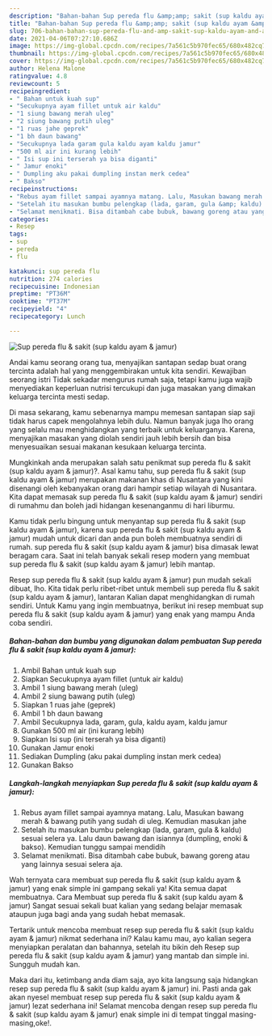 ```yaml
---
description: "Bahan-bahan Sup pereda flu &amp;amp; sakit (sup kaldu ayam &amp;amp; jamur) yang lezat Untuk Jualan"
title: "Bahan-bahan Sup pereda flu &amp;amp; sakit (sup kaldu ayam &amp;amp; jamur) yang lezat Untuk Jualan"
slug: 706-bahan-bahan-sup-pereda-flu-and-amp-sakit-sup-kaldu-ayam-and-amp-jamur-yang-lezat-untuk-jualan
date: 2021-04-06T07:27:10.686Z
image: https://img-global.cpcdn.com/recipes/7a561c5b970fec65/680x482cq70/sup-pereda-flu-sakit-sup-kaldu-ayam-jamur-foto-resep-utama.jpg
thumbnail: https://img-global.cpcdn.com/recipes/7a561c5b970fec65/680x482cq70/sup-pereda-flu-sakit-sup-kaldu-ayam-jamur-foto-resep-utama.jpg
cover: https://img-global.cpcdn.com/recipes/7a561c5b970fec65/680x482cq70/sup-pereda-flu-sakit-sup-kaldu-ayam-jamur-foto-resep-utama.jpg
author: Helena Malone
ratingvalue: 4.8
reviewcount: 5
recipeingredient:
- " Bahan untuk kuah sup"
- "Secukupnya ayam fillet untuk air kaldu"
- "1 siung bawang merah uleg"
- "2 siung bawang putih uleg"
- "1 ruas jahe geprek"
- "1 bh daun bawang"
- "Secukupnya lada garam gula kaldu ayam kaldu jamur"
- "500 ml air ini kurang lebih"
- " Isi sup ini terserah ya bisa diganti"
- " Jamur enoki"
- " Dumpling aku pakai dumpling instan merk cedea"
- " Bakso"
recipeinstructions:
- "Rebus ayam fillet sampai ayamnya matang. Lalu, Masukan bawang merah &amp; bawang putih yang sudah di uleg. Kemudian masukan jahe"
- "Setelah itu masukan bumbu pelengkap (lada, garam, gula &amp; kaldu) sesuai selera ya. Lalu daun bawang dan isiannya (dumpling, enoki &amp; bakso). Kemudian tunggu sampai mendidih"
- "Selamat menikmati. Bisa ditambah cabe bubuk, bawang goreng atau yang lainnya sesuai selera aja."
categories:
- Resep
tags:
- sup
- pereda
- flu

katakunci: sup pereda flu 
nutrition: 274 calories
recipecuisine: Indonesian
preptime: "PT36M"
cooktime: "PT37M"
recipeyield: "4"
recipecategory: Lunch

---
```



![Sup pereda flu &amp; sakit (sup kaldu ayam &amp; jamur)](https://img-global.cpcdn.com/recipes/7a561c5b970fec65/680x482cq70/sup-pereda-flu-sakit-sup-kaldu-ayam-jamur-foto-resep-utama.jpg)

Andai kamu seorang orang tua, menyajikan santapan sedap buat orang tercinta adalah hal yang menggembirakan untuk kita sendiri. Kewajiban seorang istri Tidak sekadar mengurus rumah saja, tetapi kamu juga wajib menyediakan keperluan nutrisi tercukupi dan juga masakan yang dimakan keluarga tercinta mesti sedap.

Di masa  sekarang, kamu sebenarnya mampu memesan santapan siap saji tidak harus capek mengolahnya lebih dulu. Namun banyak juga lho orang yang selalu mau menghidangkan yang terbaik untuk keluarganya. Karena, menyajikan masakan yang diolah sendiri jauh lebih bersih dan bisa menyesuaikan sesuai makanan kesukaan keluarga tercinta. 



Mungkinkah anda merupakan salah satu penikmat sup pereda flu &amp; sakit (sup kaldu ayam &amp; jamur)?. Asal kamu tahu, sup pereda flu &amp; sakit (sup kaldu ayam &amp; jamur) merupakan makanan khas di Nusantara yang kini disenangi oleh kebanyakan orang dari hampir setiap wilayah di Nusantara. Kita dapat memasak sup pereda flu &amp; sakit (sup kaldu ayam &amp; jamur) sendiri di rumahmu dan boleh jadi hidangan kesenanganmu di hari liburmu.

Kamu tidak perlu bingung untuk menyantap sup pereda flu &amp; sakit (sup kaldu ayam &amp; jamur), karena sup pereda flu &amp; sakit (sup kaldu ayam &amp; jamur) mudah untuk dicari dan anda pun boleh membuatnya sendiri di rumah. sup pereda flu &amp; sakit (sup kaldu ayam &amp; jamur) bisa dimasak lewat beragam cara. Saat ini telah banyak sekali resep modern yang membuat sup pereda flu &amp; sakit (sup kaldu ayam &amp; jamur) lebih mantap.

Resep sup pereda flu &amp; sakit (sup kaldu ayam &amp; jamur) pun mudah sekali dibuat, lho. Kita tidak perlu ribet-ribet untuk membeli sup pereda flu &amp; sakit (sup kaldu ayam &amp; jamur), lantaran Kalian dapat menghidangkan di rumah sendiri. Untuk Kamu yang ingin membuatnya, berikut ini resep membuat sup pereda flu &amp; sakit (sup kaldu ayam &amp; jamur) yang enak yang mampu Anda coba sendiri.

<!--inarticleads1-->

##### Bahan-bahan dan bumbu yang digunakan dalam pembuatan Sup pereda flu &amp; sakit (sup kaldu ayam &amp; jamur):

1. Ambil  Bahan untuk kuah sup
1. Siapkan Secukupnya ayam fillet (untuk air kaldu)
1. Ambil 1 siung bawang merah (uleg)
1. Ambil 2 siung bawang putih (uleg)
1. Siapkan 1 ruas jahe (geprek)
1. Ambil 1 bh daun bawang
1. Ambil Secukupnya lada, garam, gula, kaldu ayam, kaldu jamur
1. Gunakan 500 ml air (ini kurang lebih)
1. Siapkan  Isi sup (ini terserah ya bisa diganti)
1. Gunakan  Jamur enoki
1. Sediakan  Dumpling (aku pakai dumpling instan merk cedea)
1. Gunakan  Bakso




<!--inarticleads2-->

##### Langkah-langkah menyiapkan Sup pereda flu &amp; sakit (sup kaldu ayam &amp; jamur):

1. Rebus ayam fillet sampai ayamnya matang. Lalu, Masukan bawang merah &amp; bawang putih yang sudah di uleg. Kemudian masukan jahe
1. Setelah itu masukan bumbu pelengkap (lada, garam, gula &amp; kaldu) sesuai selera ya. Lalu daun bawang dan isiannya (dumpling, enoki &amp; bakso). Kemudian tunggu sampai mendidih
1. Selamat menikmati. Bisa ditambah cabe bubuk, bawang goreng atau yang lainnya sesuai selera aja.




Wah ternyata cara membuat sup pereda flu &amp; sakit (sup kaldu ayam &amp; jamur) yang enak simple ini gampang sekali ya! Kita semua dapat membuatnya. Cara Membuat sup pereda flu &amp; sakit (sup kaldu ayam &amp; jamur) Sangat sesuai sekali buat kalian yang sedang belajar memasak ataupun juga bagi anda yang sudah hebat memasak.

Tertarik untuk mencoba membuat resep sup pereda flu &amp; sakit (sup kaldu ayam &amp; jamur) nikmat sederhana ini? Kalau kamu mau, ayo kalian segera menyiapkan peralatan dan bahannya, setelah itu bikin deh Resep sup pereda flu &amp; sakit (sup kaldu ayam &amp; jamur) yang mantab dan simple ini. Sungguh mudah kan. 

Maka dari itu, ketimbang anda diam saja, ayo kita langsung saja hidangkan resep sup pereda flu &amp; sakit (sup kaldu ayam &amp; jamur) ini. Pasti anda gak akan nyesel membuat resep sup pereda flu &amp; sakit (sup kaldu ayam &amp; jamur) lezat sederhana ini! Selamat mencoba dengan resep sup pereda flu &amp; sakit (sup kaldu ayam &amp; jamur) enak simple ini di tempat tinggal masing-masing,oke!.

